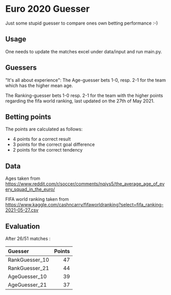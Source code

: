 # Euro 2020 Guesser

Just some stupid guesser to compare ones own betting performance :-)

## Usage

One needs to update the matches excel under data/input and run main.py.

## Guessers

"It's all about experience": The Age-guesser bets 1-0, resp. 2-1 for the team which has the higher mean age.

The Ranking-guesser bets 1-0 resp. 2-1 for the team with the higher points regarding the fifa world ranking, last updated on the 27th of May 2021.

## Betting points

The points are calculated as follows:

* 4 points for a correct result 
* 3 points for the correct goal difference 
* 2 points for the correct tendency 

## Data

Ages taken from https://www.reddit.com/r/soccer/comments/nqjys5/the_average_age_of_every_squad_in_the_euro/

FIFA world ranking taken from https://www.kaggle.com/cashncarry/fifaworldranking?select=fifa_ranking-2021-05-27.csv

## Evaluation 

After 26/51 matches :

| Guesser        |   Points |
|:---------------|---------:|
| RankGuesser_10 |       47 |
| RankGuesser_21 |       44 |
| AgeGuesser_10  |       39 |
| AgeGuesser_21  |       37 |